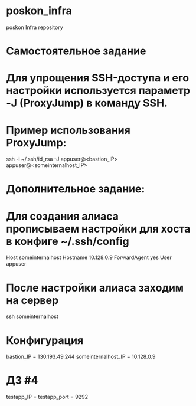 # poskon_infra
poskon Infra repository

# Самостоятельное задание
# Для упрощения SSH-доступа и его настройки используется параметр -J (ProxyJump) в команду SSH.
# Пример использования ProxyJump:
ssh -i ~/.ssh/id_rsa -J appuser@<bastion_IP> appuser@<someinternalhost_IP>

# Дополнительное задание:
# Для создания алиаса прописываем настройки для хоста в конфиге ~/.ssh/config
Host someinternalhost
Hostname 10.128.0.9
ForwardAgent yes
User appuser

# После настройки алиаса заходим на сервер
ssh someinternalhost

# Конфигурация
bastion_IP = 130.193.49.244
someinternalhost_IP = 10.128.0.9


# ДЗ #4
testapp_IP =
testapp_port = 9292
